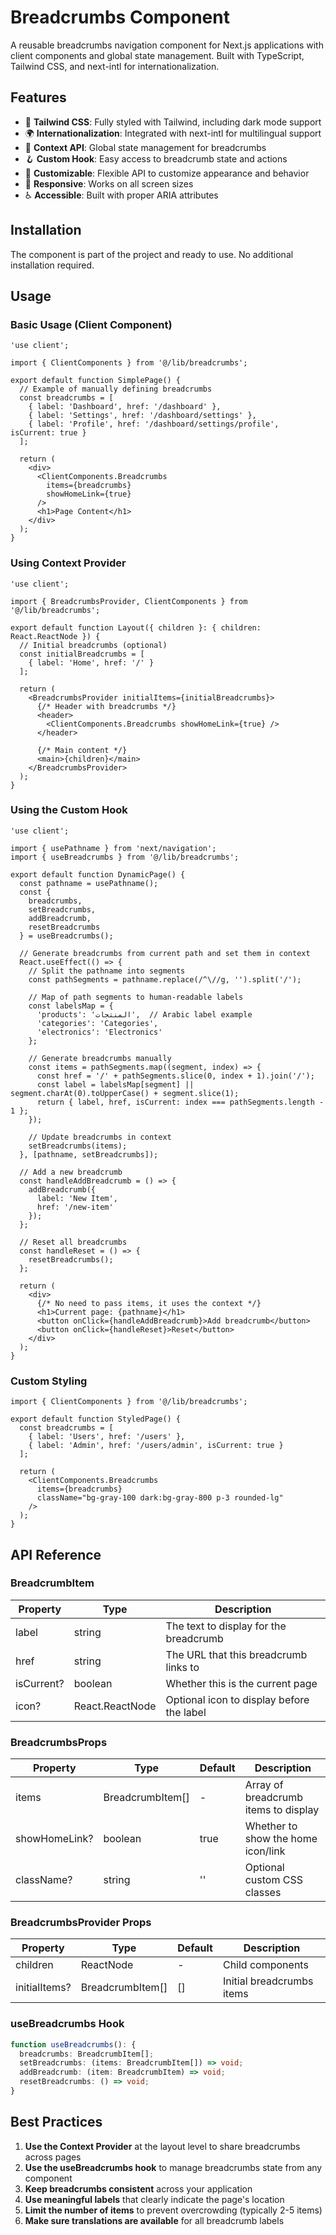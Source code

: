 # Breadcrumbs Component

A reusable breadcrumbs navigation component for Next.js applications with client components and global state management. Built with TypeScript, Tailwind CSS, and next-intl for internationalization.

## Features

- 🎨 **Tailwind CSS**: Fully styled with Tailwind, including dark mode support
- 🌍 **Internationalization**: Integrated with next-intl for multilingual support
- 🔄 **Context API**: Global state management for breadcrumbs
- 🪝 **Custom Hook**: Easy access to breadcrumb state and actions
- 🧩 **Customizable**: Flexible API to customize appearance and behavior
- 📱 **Responsive**: Works on all screen sizes
- ♿ **Accessible**: Built with proper ARIA attributes

## Installation

The component is part of the project and ready to use. No additional installation required.

## Usage

### Basic Usage (Client Component)

```tsx
'use client';

import { ClientComponents } from '@/lib/breadcrumbs';

export default function SimplePage() {
  // Example of manually defining breadcrumbs
  const breadcrumbs = [
    { label: 'Dashboard', href: '/dashboard' },
    { label: 'Settings', href: '/dashboard/settings' },
    { label: 'Profile', href: '/dashboard/settings/profile', isCurrent: true }
  ];
  
  return (
    <div>
      <ClientComponents.Breadcrumbs 
        items={breadcrumbs} 
        showHomeLink={true} 
      />
      <h1>Page Content</h1>
    </div>
  );
}
```

### Using Context Provider

```tsx
'use client';

import { BreadcrumbsProvider, ClientComponents } from '@/lib/breadcrumbs';

export default function Layout({ children }: { children: React.ReactNode }) {
  // Initial breadcrumbs (optional)
  const initialBreadcrumbs = [
    { label: 'Home', href: '/' }
  ];
  
  return (
    <BreadcrumbsProvider initialItems={initialBreadcrumbs}>
      {/* Header with breadcrumbs */}
      <header>
        <ClientComponents.Breadcrumbs showHomeLink={true} />
      </header>
      
      {/* Main content */}
      <main>{children}</main>
    </BreadcrumbsProvider>
  );
}
```

### Using the Custom Hook

```tsx
'use client';

import { usePathname } from 'next/navigation';
import { useBreadcrumbs } from '@/lib/breadcrumbs';

export default function DynamicPage() {
  const pathname = usePathname();
  const { 
    breadcrumbs, 
    setBreadcrumbs,
    addBreadcrumb,
    resetBreadcrumbs
  } = useBreadcrumbs();
  
  // Generate breadcrumbs from current path and set them in context
  React.useEffect(() => {
    // Split the pathname into segments
    const pathSegments = pathname.replace(/^\//g, '').split('/');
    
    // Map of path segments to human-readable labels
    const labelsMap = {
      'products': 'المنتجات',  // Arabic label example
      'categories': 'Categories',
      'electronics': 'Electronics'
    };
    
    // Generate breadcrumbs manually
    const items = pathSegments.map((segment, index) => {
      const href = '/' + pathSegments.slice(0, index + 1).join('/');
      const label = labelsMap[segment] || segment.charAt(0).toUpperCase() + segment.slice(1);
      return { label, href, isCurrent: index === pathSegments.length - 1 };
    });
    
    // Update breadcrumbs in context
    setBreadcrumbs(items);
  }, [pathname, setBreadcrumbs]);
  
  // Add a new breadcrumb
  const handleAddBreadcrumb = () => {
    addBreadcrumb({
      label: 'New Item',
      href: '/new-item'
    });
  };
  
  // Reset all breadcrumbs
  const handleReset = () => {
    resetBreadcrumbs();
  };
  
  return (
    <div>
      {/* No need to pass items, it uses the context */}
      <h1>Current page: {pathname}</h1>
      <button onClick={handleAddBreadcrumb}>Add breadcrumb</button>
      <button onClick={handleReset}>Reset</button>
    </div>
  );
}
```

### Custom Styling

```tsx
import { ClientComponents } from '@/lib/breadcrumbs';

export default function StyledPage() {
  const breadcrumbs = [
    { label: 'Users', href: '/users' },
    { label: 'Admin', href: '/users/admin', isCurrent: true }
  ];
  
  return (
    <ClientComponents.Breadcrumbs 
      items={breadcrumbs}
      className="bg-gray-100 dark:bg-gray-800 p-3 rounded-lg"
    />
  );
}
```

## API Reference

### BreadcrumbItem

| Property   | Type            | Description                              |
|------------|-----------------|------------------------------------------|
| label      | string          | The text to display for the breadcrumb   |
| href       | string          | The URL that this breadcrumb links to    |
| isCurrent? | boolean         | Whether this is the current page         |
| icon?      | React.ReactNode | Optional icon to display before the label|

### BreadcrumbsProps

| Property       | Type            | Default | Description                           |
|----------------|-----------------|---------|---------------------------------------|
| items          | BreadcrumbItem[]| -       | Array of breadcrumb items to display  |
| showHomeLink?  | boolean         | true    | Whether to show the home icon/link    |
| className?     | string          | ''      | Optional custom CSS classes           |

### BreadcrumbsProvider Props

| Property      | Type            | Default | Description                        |
|---------------|-----------------|---------|------------------------------------|
| children      | ReactNode       | -       | Child components                   |
| initialItems? | BreadcrumbItem[]| []      | Initial breadcrumbs items          |

### useBreadcrumbs Hook

```ts
function useBreadcrumbs(): {
  breadcrumbs: BreadcrumbItem[];
  setBreadcrumbs: (items: BreadcrumbItem[]) => void;
  addBreadcrumb: (item: BreadcrumbItem) => void;
  resetBreadcrumbs: () => void;
}
```

## Best Practices

1. **Use the Context Provider** at the layout level to share breadcrumbs across pages
2. **Use the useBreadcrumbs hook** to manage breadcrumbs state from any component
3. **Keep breadcrumbs consistent** across your application
4. **Use meaningful labels** that clearly indicate the page's location
5. **Limit the number of items** to prevent overcrowding (typically 2-5 items)
6. **Make sure translations are available** for all breadcrumb labels
